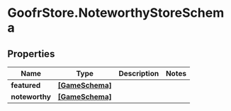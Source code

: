 # GoofrStore.NoteworthyStoreSchema

## Properties
Name | Type | Description | Notes
------------ | ------------- | ------------- | -------------
**featured** | [**[GameSchema]**](GameSchema.md) |  | 
**noteworthy** | [**[GameSchema]**](GameSchema.md) |  | 
